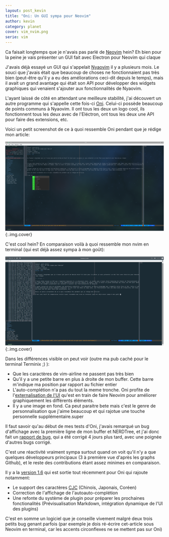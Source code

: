 ```yaml
---
layout: post_kevin
title: "Oni: Un GUI sympa pour Neovim"
author: kevin
category: planet
cover: vim_nvim.png
serie: vim
---
```


Ca faisait longtemps que je n'avais pas parlé de [Neovim](https://neovim.io/) hein? Eh bien pour la peine je vais présenter un GUI fait avec Electron pour Neovim qui claque

<!--break-->

J'avais déjà essayé un GUI qui s'appelait [Nyaovim](https://github.com/rhysd/NyaoVim) il y a plusieurs mois. Le souci que j'avais était que beaucoup de choses ne fonctionnaient pas très bien (peut-être qu'il y a eu des améliorations ceci-dit depuis le temps), mais il avait un grand avantage qui était son API pour développer des widgets graphiques qui venaient s'ajouter aux fonctionnalités de Nyaovim.

L'ayant laissé de côté en attendant une meilleure stabilité, j'ai découvert un autre programme qui s'appelle cette fois-ci [Oni](https://github.com/extr0py/oni). Celui-ci possède beaucoup de points communs à Nyaovim. Il ont tous les deux un logo cool, ils fonctionnent tous les deux avec de l'Eléctron, ont tous les deux une API pour faire des extensions, etc.

Voici un petit screenshot de ce à quoi ressemble Oni pendant que je rédige mon article:

![Oni](/images/oni.png){:.img.cover}

C'est cool hein? En comparaison voilà à quoi ressemble mon nvim en terminal (qui est déjà assez sympa à mon goût):

![Neovim](/images/oni_02.png){:.img.cover}

Dans les différences visible on peut voir (outre ma pub caché pour le terminal Terminix ;) ):

* Que les caractères de vim-airline ne passent pas très bien
* Qu'il y a une petite barre en plus à droite de mon buffer. Cette barre m'indique ma position par rapport au fichier entier
* L'auto-complétion n'a pas du tout la meme tronche. Oni profite de l'[externalisation de l'UI](https://github.com/neovim/neovim/pull/5686) qu'est en train de faire Neovim pour améliorer graphiquement les différents éléments.
* Il y a une image en fond. Ca peut paraitre bete mais c'est le genre de personnalisation que j'aime beaucoup et qui rajotue une touche personnelle supplémentaire.super

Il faut savoir qu'au début de mes tests d'Oni, j'avais remarqué un bug d'affichage avec la première ligne de mon buffer et NERDTree, et j'ai donc fait un [rapport de bug](https://github.com/extr0py/oni/issues/106), qui a été corrigé 4 jours plus tard, avec une poignée d'autres bugs corrigé.

C'est une réactivité vraiment sympa surtout quand on voit qu'il n'y a que quelques développeurs principaux (3 à première vue d'après les graphs Github), et le reste des contributions étant assez minimes en comparaison.

Il y a la [version 1.6](https://github.com/extr0py/oni/releases) qui est sortie tout récemment pour Oni qui rajoute notamment:

* Le support des caractères [CJC](https://fr.wikipedia.org/wiki/Chinois,_japonais_et_cor%C3%A9en) (Chinois, Japonais, Coréen)
* Correction de l'affichage de l'autoauto-complétion
* Une refonte du système de plugin pour préparer les prochaines fonctionalités (Prévisualisation Markdown, intégration dynamique de l'UI des plugins)

C'est en somme un logiciel que je conseille vivement malgré deux trois petits bug genant parfois (par exemple je dois ré-écrire cet-article sous Neovim en terminal, car les accents circonflexes ne se mettent pas sur Oni)

